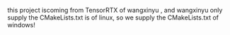 this project iscoming from TensorRTX of wangxinyu ,
and wangxinyu  only supply the   CMakeLists.txt is of linux,
so  we supply the  CMakeLists.txt of windows!

